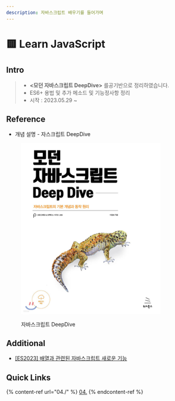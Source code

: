 ```yaml
---
description: 자바스크립트 배우기를 들어가며
---
```


# 🟨 Learn JavaScript

## Intro

> * **<모던 자바스크립트 DeepDive>** 를공기반으로 정리하였습니다.
> * ES6+ 용법 및 추가 메소드 및 기능정사항 정리
> * 시작 : 2023.05.29 \~



## Reference

* 개념 설명 -  자스크립트 DeepDive

<figure><img src="../.gitbook/assets/image.png" alt="자바스크립트 Deep Dive" width="375"><figcaption><p>자바스크립트 DeepDive</p></figcaption></figure>

##

## Additional

* [\[ES2023\] 배열과 관련된 자바스크립트 새로운 기능](https://velog.io/@taetae-5/ES2023%EC%9D%98-%EC%9E%90%EB%B0%94%EC%8A%A4%ED%81%AC%EB%A6%BD%ED%8A%B8-%EC%83%88%EB%A1%9C%EC%9A%B4-%EA%B8%B0%EB%8A%A5)

## Quick Links

{% content-ref url="04./" %}
[04.](04./)
{% endcontent-ref %}
